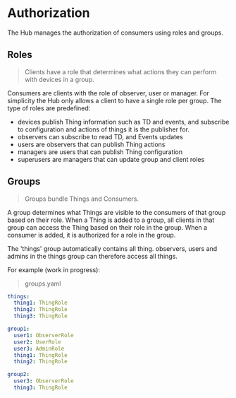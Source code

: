 # Authorization

The Hub manages the authorization of consumers using roles and groups.

## Roles

> Clients have a role that determines what actions they can perform with devices in a group.

Consumers are clients with the role of observer, user or manager. For simplicity the Hub only allows a client to have a single role per group. The type of roles are predefined:

* devices publish Thing information such as TD and events, and subscribe to configuration and actions of things it is the publisher for.
* observers can subscribe to read TD, and Events updates
* users are observers that can publish Thing actions 
* managers are users that can publish Thing configuration 
* superusers are managers that can update group and client roles


## Groups

> Groups bundle Things and Consumers.

A group determines what Things are visible to the consumers of that group based on their role. When a Thing is added to a group, all clients in that group can access the Thing based on their role in the group. When a consumer is added, it is authorized for a role in the group. 

The 'things' group automatically contains all thing. observers, users and admins in the things group can therefore access all things.

For example (work in progress):

> groups.yaml
```yaml
things:
  thing1: ThingRole
  thing2: ThingRole
  thing3: ThingRole

group1:
  user1: ObserverRole 
  user2: UserRole     
  user3: AdminRole    
  thing1: ThingRole   
  thing2: ThingRole   

group2:
  user3: ObserverRole
  thing3: ThingRole
```


